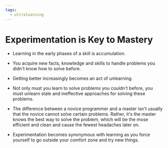 ```yaml
---
tags:
  - ultralearning
---
```

# Experimentation is Key to Mastery
* Learning in the early phases of a skill is accumulation.
* You acquire new facts, knowledge and skills to handle problems you didn't know how to solve before. 
* Getting better increasingly becomes an act of unlearning.
* Not only must you learn to solve problems you couldn't before, you must unlearn stale and ineffective approaches for solving these problems.

* The difference between a novice programmer and a master isn't usually that the novice cannot solve certain problems. Rather, it's the master knows the best way to solve the problem, which will be the mose efficient and clean and cause the fewest headaches later on.
* Experimentation becomes synonymous with learning as you force yourself to go outside your comfort zone and try new things.